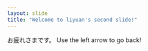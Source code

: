 ```yaml
---
layout: slide
title: "Welcome to liyuan's second slide!"
---
```

お疲れさまです。
Use the left arrow to go back!
